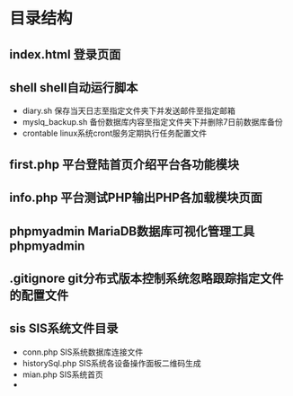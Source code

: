 # 目录结构
## index.html  登录页面
## shell   shell自动运行脚本
- diary.sh    保存当天日志至指定文件夹下并发送邮件至指定邮箱
- myslq_backup.sh 备份数据库内容至指定文件夹下并删除7日前数据库备份
- crontable  linux系统cront服务定期执行任务配置文件
## first.php  平台登陆首页介绍平台各功能模块
## info.php  平台测试PHP输出PHP各加载模块页面
## phpmyadmin  MariaDB数据库可视化管理工具phpmyadmin
## .gitignore  git分布式版本控制系统忽略跟踪指定文件的配置文件
## sis  SIS系统文件目录
- conn.php  SIS系统数据库连接文件
- historySql.php SIS系统各设备操作面板二维码生成
- mian.php  SIS系统首页
- 
